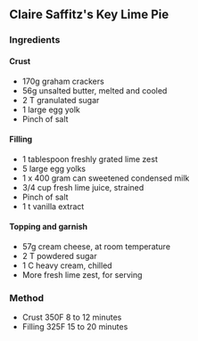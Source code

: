 ## Claire Saffitz's Key Lime Pie

### Ingredients

#### Crust
 * 170g graham crackers
 * 56g unsalted butter, melted and cooled
 * 2 T granulated sugar
 * 1 large egg yolk
 * Pinch of salt

#### Filling
 * 1 tablespoon freshly grated lime zest
 * 5 large egg yolks
 * 1 x 400 gram can sweetened condensed milk
 * 3/4 cup fresh lime juice, strained
 * Pinch of salt
 * 1 t vanilla extract

#### Topping and garnish
 * 57g cream cheese, at room temperature
 * 2 T powdered sugar
 * 1 C heavy cream, chilled
 * More fresh lime zest, for serving 

### Method

 * Crust 350F 8 to 12 minutes
 * Filling 325F 15 to 20 minutes